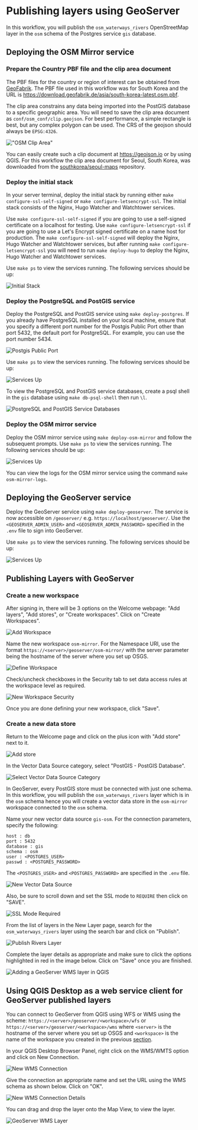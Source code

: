 # Publishing layers using GeoServer

In this workflow, you will publish the `osm_waterways_rivers` OpenStreetMap layer in the `osm` schema of the Postgres service `gis` database.

## Deploying the OSM Mirror service

### Prepare the Country PBF file and the clip area document

The PBF files for the country or region of interest can be obtained from [GeoFabrik](https://download.geofabrik.de/). The PBF file used in this workflow was for South Korea and the URL is https://download.geofabrik.de/asia/south-korea-latest.osm.pbf.

The clip area constrains any data being imported into the PostGIS database to a specific geographic area. You will need to save the clip area document as `conf/osm_conf/clip.geojson`. For best performance, a simple rectangle is best, but any complex polygon can be used. The CRS of the geojson should always be `EPSG:4326`.

!["OSM Clip Area"](../img/osm-mirror-workflow-1.png)

You can easily create such a clip document at  https://geojson.io or by using QGIS. For this workflow the clip area document for Seoul, South Korea, was downloaded from the [southkorea/seoul-maps](https://github.com/southkorea/seoul-maps/blob/master/juso/2015/json/seoul_municipalities_geo_simple.json) repository.

### Deploy the initial stack

In your server terminal, deploy the initial stack by running either `make configure-ssl-self-signed` or `make configure-letsencrypt-ssl`. The initial stack consists of the Nginx, Hugo Watcher and Watchtower services.

Use `make configure-ssl-self-signed` if you are going to use a self-signed certificate on a localhost for testing. Use `make configure-letsencrypt-ssl` if you are going to use a Let's Encrypt signed certificate on a name host for production. The `make configure-ssl-self-signed` will deploy the Nginx, Hugo Watcher and Watchtower services, but after running `make configure-letsencrypt-ssl` you will need to run `make deploy-hugo` to deploy the Nginx, Hugo Watcher and Watchtower services.

Use `make ps` to view the services running. The following services should be up:

![Initial Stack](../img/pg-service-1.png)

### Deploy the PostgreSQL and PostGIS service

Deploy the PostgreSQL and  PostGIS service using `make deploy-postgres`. If you already have PostgreSQL installed on your local machine, ensure that you specify a different port number for the Postgis Public Port other than port 5432, the default port for PostgreSQL. For example, you can use the port number 5434.

![Postgis Public Port](../img/pg-service-2.png)

Use `make ps` to view the services running. The following services should be up:

![Services Up](../img/pg-service-3.png)

To view the PostgreSQL and PostGIS service databases, create a psql shell in the `gis` database using `make db-psql-shell` then run `\l`.

![PostgreSQL and PostGIS Service Databases](../img/pg-service-4.png)

### Deploy the OSM mirror service

Deploy the OSM mirror service using `make deploy-osm-mirror` and follow the subsequent prompts. Use `make ps` to view the services running. The following services should be up:

![Services Up](../img/osm-mirror-workflow-13.png)

You can view the logs for the OSM mirror service using the command `make osm-mirror-logs`.

## Deploying the GeoServer service

Deploy the GeoServer service using `make deploy-geoserver`. The service is now accessible on `/geoserver/` e.g. `https://localhost/geoserver/`. Use the `<GEOSERVER_ADMIN_USER>` and `<GEOSERVER_ADMIN_PASSWORD>` specified in the `.env` file to sign into GeoServer. 

Use `make ps` to view the services running. The following services should be up:

![Services Up](../img/publish-using-geoserver-12.png)

## Publishing Layers with GeoServer

### Create a new workspace

After signing in, there will be 3 options on the Welcome webpage: "Add layers", "Add stores", or "Create workspaces". Click on "Create Workspaces".

![Add Workspace](../img/publish-using-geoserver-1.png)

Name the new workspace `osm-mirror`. For the Namespace URI, use the format `https://<server>/geoserver/osm-mirror/` with the server parameter being the hostname of the server where you set up OSGS.

![Define Workspace](../img/publish-using-geoserver-2.png)

Check/uncheck checkboxes in the Security tab to set data access rules at the workspace level as required.

![New Workspace Security](../img/publish-using-geoserver-3.png)

Once you are done defining your new workspace, click "Save".

### Create a new data store

Return to the Welcome page and click on the plus icon with "Add store" next to it.

![Add store](../img/publish-using-geoserver-4.png)

In the Vector Data Source category, select "PostGIS - PostGIS Database".

![Select Vector Data Source Category](../img/publish-using-geoserver-5.png)

In GeoServer, every PostGIS store must be connected with just one schema. In this workflow, you will publish the `osm_waterways_rivers` layer which is in the `osm` schema hence you will create a vector data store in the `osm-mirror` workspace connected to the `osm` schema.

Name your new vector data source `gis-osm`. For the connection parameters, specify the following:

```
host : db
port : 5432
database : gis
schema : osm
user : <POSTGRES_USER>
passwd : <POSTGRES_PASSWORD>
```

The `<POSTGRES_USER>` and `<POSTGRES_PASSWORD>` are specified in the `.env` file.

![New Vector Data Source](../img/publish-using-geoserver-6.png)

Also, be sure to scroll down and set the SSL mode to `REQUIRE` then click on "SAVE".

![SSL Mode Required](../img/geoserver-osm-5.png)

From the list of layers in the New Layer page, search for the `osm_waterways_rivers` layer using the search bar and click on "Publish".

![Publish Rivers Layer](../img/publish-using-geoserver-7.png)

Complete the layer details as appropriate and make sure to click the options highlighted in red in the image below. Click on "Save" once you are finished.

![Adding a GeoServer WMS layer in QGIS](../img/publish-using-geoserver-8.png)

## Using QGIS Desktop as a web service client for GeoServer published layers

You can connect to GeoServer from QGIS using WFS or WMS using the scheme: `https://<server>/geoserver/<workspace>/wfs` or `https://<server>/geoserver/<workspace>/wms` where `<server>` is the hostname of the server where you set up OSGS and `<workspace>` is the name of the workspace you created in the previous [section](#create-a-new-workspace).

In your QGIS Desktop Browser Panel, right click on the WMS/WMTS option and click on New Connection.

![New WMS Connection](../img/publish-using-geoserver-9.png)

Give the connection an appropriate name and set the URL using the WMS schema as shown below. Click on "OK".

![New WMS Connection Details](../img/publish-using-geoserver-10.png)

You can drag and drop the layer onto the Map View, to view the layer.

![GeoServer WMS Layer](../img/publish-using-geoserver-11.png)
